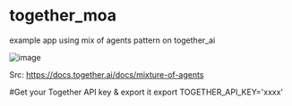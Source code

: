 # together_moa
example app using mix of agents pattern on together_ai


![image](https://github.com/user-attachments/assets/10e5797f-faec-4f76-acf3-f88df96c350c)

Src: https://docs.together.ai/docs/mixture-of-agents



#Get your Together API key & export it
export TOGETHER_API_KEY='xxxx'
